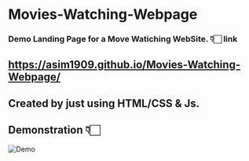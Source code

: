 # Movies-Watching-Webpage

### Demo Landing Page for a Move Watiching WebSite. 👇🏻 link
## https://asim1909.github.io/Movies-Watching-Webpage/

## Created by just using HTML/CSS & Js.

## Demonstration 👇🏻
![Demo](https://user-images.githubusercontent.com/118390636/212417372-001fe5a1-d58a-472c-9f6a-08e8ef5e90c3.png)
